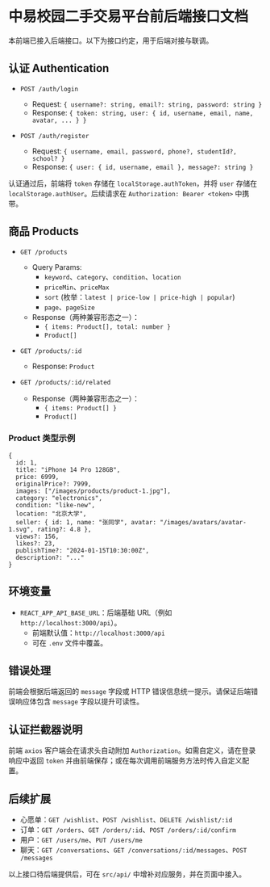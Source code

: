 # 中易校园二手交易平台前后端接口文档

本前端已接入后端接口。以下为接口约定，用于后端对接与联调。

## 认证 Authentication

- `POST /auth/login`
  - Request: `{ username?: string, email?: string, password: string }`
  - Response: `{ token: string, user: { id, username, email, name, avatar, ... } }`

- `POST /auth/register`
  - Request: `{ username, email, password, phone?, studentId?, school? }`
  - Response: `{ user: { id, username, email }, message?: string }`

认证通过后，前端将 `token` 存储在 `localStorage.authToken`，并将 `user` 存储在 `localStorage.authUser`。后续请求在 `Authorization: Bearer <token>` 中携带。

## 商品 Products

- `GET /products`
  - Query Params:
    - `keyword`、`category`、`condition`、`location`
    - `priceMin`、`priceMax`
    - `sort` (枚举：`latest | price-low | price-high | popular`)
    - `page`、`pageSize`
  - Response（两种兼容形态之一）：
    - `{ items: Product[], total: number }`
    - `Product[]`

- `GET /products/:id`
  - Response: `Product`

- `GET /products/:id/related`
  - Response（两种兼容形态之一）：
    - `{ items: Product[] }`
    - `Product[]`

### Product 类型示例
```
{
  id: 1,
  title: "iPhone 14 Pro 128GB",
  price: 6999,
  originalPrice?: 7999,
  images: ["/images/products/product-1.jpg"],
  category: "electronics",
  condition: "like-new",
  location: "北京大学",
  seller: { id: 1, name: "张同学", avatar: "/images/avatars/avatar-1.svg", rating?: 4.8 },
  views?: 156,
  likes?: 23,
  publishTime?: "2024-01-15T10:30:00Z",
  description?: "..."
}
```

## 环境变量

- `REACT_APP_API_BASE_URL`：后端基础 URL（例如 `http://localhost:3000/api`）。
  - 前端默认值：`http://localhost:3000/api`
  - 可在 `.env` 文件中覆盖。

## 错误处理

前端会根据后端返回的 `message` 字段或 HTTP 错误信息统一提示。请保证后端错误响应体包含 `message` 字段以提升可读性。

## 认证拦截器说明

前端 `axios` 客户端会在请求头自动附加 `Authorization`。如需自定义，请在登录响应中返回 `token` 并由前端保存；或在每次调用前端服务方法时传入自定义配置。

## 后续扩展

- 心愿单：`GET /wishlist`、`POST /wishlist`、`DELETE /wishlist/:id`
- 订单：`GET /orders`、`GET /orders/:id`、`POST /orders/:id/confirm`
- 用户：`GET /users/me`、`PUT /users/me`
- 聊天：`GET /conversations`、`GET /conversations/:id/messages`、`POST /messages`

以上接口待后端提供后，可在 `src/api/` 中增补对应服务，并在页面中接入。
